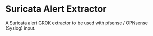 # Suricata Alert Extractor

A Suricata alert [GROK](https://www.elastic.co/guide/en/logstash/current/plugins-filters-grok.html) extractor to be used with pfsense / OPNsense (Syslog) input.
